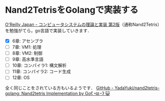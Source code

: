 # Nand2TetrisをGolangで実装する
[O'Reilly Japan - コンピュータシステムの理論と実装 第2版](https://www.oreilly.co.jp/books/9784814400874/)（通称Nand2Tetris）を勉強がてら，go言語で実装していきます．

- [x] 6章: アセンブラ
- [ ] 7章: VM1: 処理
- [ ] 8章: VM2: 制御
- [ ] 9章: 高水準言語
- [ ] 10章: コンパイラ1: 構文解析
- [ ] 11章: コンパイラ2: コード生成
- [ ] 12章: OS

全く同じことをされている方もいるようです． [GitHub - YadaYuki/nand2tetris-golang: Nand2tetris Implementation by Goʕ◔ϖ◔ʔ 😺](https://github.com/YadaYuki/nand2tetris-golang)
